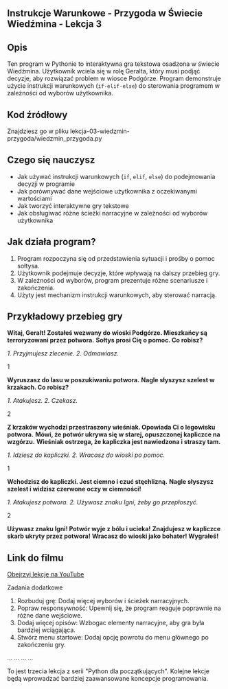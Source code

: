 ## Instrukcje Warunkowe - Przygoda w Świecie Wiedźmina - Lekcja 3

## Opis
Ten program w Pythonie to interaktywna gra tekstowa osadzona w świecie Wiedźmina. Użytkownik wciela się w rolę Geralta, który musi podjąć decyzje, aby rozwiązać problem w wiosce Podgórze. Program demonstruje użycie instrukcji warunkowych (`if-elif-else`) do sterowania programem w zależności od wyborów użytkownika.

## Kod źródłowy
Znajdziesz go w pliku lekcja-03-wiedzmin-przygoda/wiedzmin_przygoda.py

## Czego się nauczysz
- Jak używać instrukcji warunkowych (`if`, `elif`, `else`) do podejmowania decyzji w programie
- Jak porównywać dane wejściowe użytkownika z oczekiwanymi wartościami
- Jak tworzyć interaktywne gry tekstowe
- Jak obsługiwać różne ścieżki narracyjne w zależności od wyborów użytkownika

## Jak działa program?

1. Program rozpoczyna się od przedstawienia sytuacji i prośby o pomoc sołtysa.
2. Użytkownik podejmuje decyzje, które wpływają na dalszy przebieg gry.
3. W zależności od wyborów, program prezentuje różne scenariusze i zakończenia.
4. Użyty jest mechanizm instrukcji warunkowych, aby sterować narracją.

## Przykładowy przebieg gry

**Witaj, Geralt! Zostałeś wezwany do wioski Podgórze. Mieszkańcy są terroryzowani przez potwora.**
**Sołtys prosi Cię o pomoc. Co robisz?**

*1. Przyjmujesz zlecenie. 2. Odmawiasz.*

1

**Wyruszasz do lasu w poszukiwaniu potwora.**
**Nagle słyszysz szelest w krzakach. Co robisz?**

*1. Atakujesz. 2. Czekasz.*

2

**Z krzaków wychodzi przestraszony wieśniak. Opowiada Ci o legowisku potwora.**
**Mówi, że potwór ukrywa się w starej, opuszczonej kapliczce na wzgórzu.**
**Wieśniak ostrzega, że kapliczka jest nawiedzona i straszy tam.**

*1. Idziesz do kapliczki. 2. Wracasz do wioski po pomoc.*

1

**Wchodzisz do kapliczki. Jest ciemno i czuć stęchlizną.**
**Nagle słyszysz szelest i widzisz czerwone oczy w ciemności!**

*1. Atakujesz potwora. 2. Używasz znaku Igni, żeby go przepłoszyć.*

2

**Używasz znaku Igni! Potwór wyje z bólu i ucieka!**
**Znajdujesz w kapliczce skarb ukryty przez potwora!**
**Wracasz do wioski jako bohater! Wygrałeś!**

## Link do filmu

[Obejrzyj lekcję na YouTube](https://youtu.be/8CEfPKXmxHA)

Zadania dodatkowe

1. Rozbuduj grę: Dodaj więcej wyborów i ścieżek narracyjnych.
2. Popraw responsywność: Upewnij się, że program reaguje poprawnie na różne dane wejściowe.
3. Dodaj więcej opisów: Wzbogac elementy narracyjne, aby gra była bardziej wciągająca.
4. Stwórz menu startowe: Dodaj opcję powrotu do menu głównego po zakończeniu gry.

... ... ... ...

To jest trzecia lekcja z serii "Python dla początkujących". Kolejne lekcje będą wprowadzać bardziej zaawansowane koncepcje programowania.
